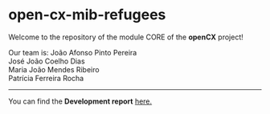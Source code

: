 # open-cx-mib-refugees

Welcome to the repository of the module CORE of the **openCX** project!

Our team is:
João Afonso Pinto Pereira\
José João Coelho Dias\
Maria João Mendes Ribeiro\
Patrícia Ferreira Rocha

---
You can find the **Development report** [here.](https://github.com/softeng-feup/open-cx-mib-refugees/blob/master/docs/Development-Report.md)